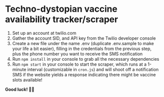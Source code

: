 # Techno-dystopian vaccine availability tracker/scraper

1. Set up an account at twilio.com
2. Gather the account SID, and API key from the Twilio developer console
3. Create a new file under the name .env (duplicate .env.sample to make your life a bit easier), filling in the credentials from the previous step, plus the phone number you want to receive the SMS notification
4. Run `npm install` in your console to grab all the necessary dependencies
5. Run `npm start` in your console to start the scraper, which runs at a 1-minute interval (customizable in `cron.js`) and will shoot off a notification SMS if the website yields a response indicating there might be vaccine slots available!

**Good luck! 🤞🤞**
